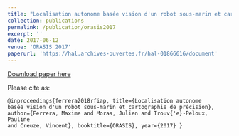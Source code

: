 ```yaml
---
title: "Localisation autonome basée vision d'un robot sous-marin et cartographie de précision"
collection: publications
permalink: /publication/orasis2017
excerpt: ''
date: 2017-06-12
venue: 'ORASIS 2017'
paperurl: 'https://hal.archives-ouvertes.fr/hal-01866616/document'
---
```


[Download paper here](https://hal.archives-ouvertes.fr/hal-01866616/document)

Please cite as:

<code>@inproceedings{ferrera2018rfiap,
  title={Localisation autonome basée vision d'un robot sous-marin et cartographie de précision},
  author={Ferrera, Maxime and Moras, Julien and Trouv{\'e}-Peloux, Pauline and Creuze, Vincent},
  booktitle={ORASIS},
  year={2017}
}
